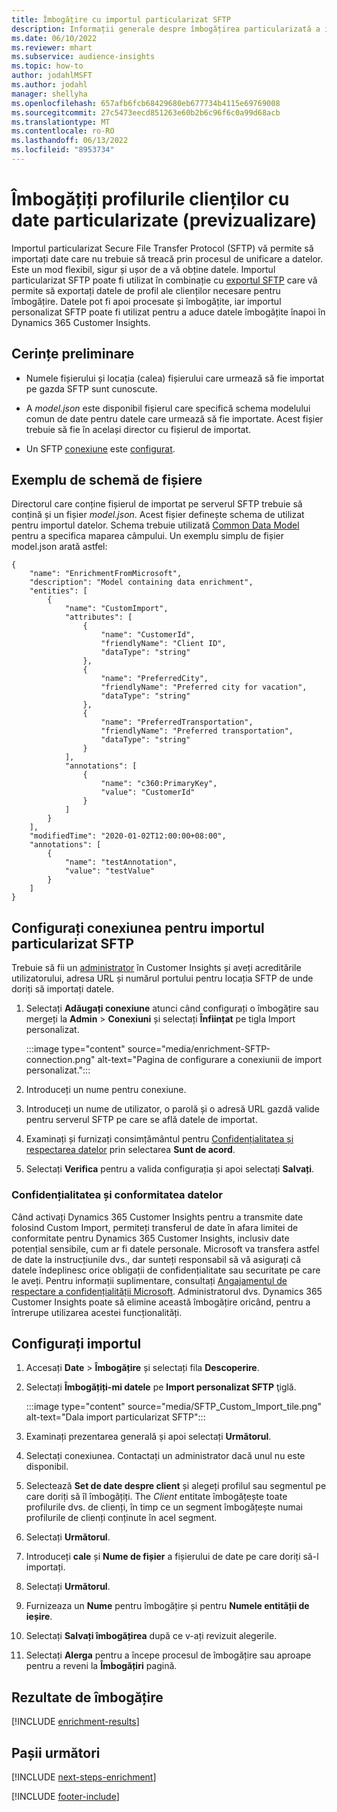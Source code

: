 ```yaml
---
title: Îmbogățire cu importul particularizat SFTP
description: Informații generale despre îmbogățirea particularizată a importului SFTP.
ms.date: 06/10/2022
ms.reviewer: mhart
ms.subservice: audience-insights
ms.topic: how-to
author: jodahlMSFT
ms.author: jodahl
manager: shellyha
ms.openlocfilehash: 657afb6fcb68429680eb677734b4115e69769008
ms.sourcegitcommit: 27c5473eecd851263e60b2b6c96f6c0a99d68acb
ms.translationtype: MT
ms.contentlocale: ro-RO
ms.lasthandoff: 06/13/2022
ms.locfileid: "8953734"
---
```

# <a name="enrich-customer-profiles-with-custom-data-preview"></a>Îmbogățiți profilurile clienților cu date particularizate (previzualizare)

Importul particularizat Secure File Transfer Protocol (SFTP) vă permite să importați date care nu trebuie să treacă prin procesul de unificare a datelor. Este un mod flexibil, sigur și ușor de a vă obține datele. Importul particularizat SFTP poate fi utilizat în combinație cu [exportul SFTP](export-sftp.md) care vă permite să exportați datele de profil ale clienților necesare pentru îmbogățire. Datele pot fi apoi procesate și îmbogățite, iar importul personalizat SFTP poate fi utilizat pentru a aduce datele îmbogățite înapoi în Dynamics 365 Customer Insights.

## <a name="prerequisites"></a>Cerințe preliminare

- Numele fișierului și locația (calea) fișierului care urmează să fie importat pe gazda SFTP sunt cunoscute.

- A *model.json* este disponibil fișierul care specifică schema modelului comun de date pentru datele care urmează să fie importate. Acest fișier trebuie să fie în același director cu fișierul de importat.

- Un SFTP [conexiune](connections.md) este [configurat](#configure-the-connection-for-sftp-custom-import).

## <a name="file-schema-example"></a>Exemplu de schemă de fișiere

Directorul care conține fișierul de importat pe serverul SFTP trebuie să conțină și un fișier *model.json*. Acest fișier definește schema de utilizat pentru importul datelor. Schema trebuie utilizată [Common Data Model](/common-data-model/) pentru a specifica maparea câmpului. Un exemplu simplu de fișier model.json arată astfel:

```
{
    "name": "EnrichmentFromMicrosoft",
    "description": "Model containing data enrichment",
    "entities": [
        {
            "name": "CustomImport",
            "attributes": [
                {
                    "name": "CustomerId",
                    "friendlyName": "Client ID",
                    "dataType": "string"
                },
                {
                    "name": "PreferredCity",
                    "friendlyName": "Preferred city for vacation",
                    "dataType": "string"
                },
                {
                    "name": "PreferredTransportation",
                    "friendlyName": "Preferred transportation",
                    "dataType": "string"
                }
            ],
            "annotations": [
                {
                    "name": "c360:PrimaryKey",
                    "value": "CustomerId"
                }
            ]
        }
    ],
    "modifiedTime": "2020-01-02T12:00:00+08:00",
    "annotations": [
        {
            "name": "testAnnotation",
            "value": "testValue"
        }
    ]
}
```

## <a name="configure-the-connection-for-sftp-custom-import"></a>Configurați conexiunea pentru importul particularizat SFTP

Trebuie să fii un [administrator](permissions.md#admin) în Customer Insights și aveți acreditările utilizatorului, adresa URL și numărul portului pentru locația SFTP de unde doriți să importați datele.

1. Selectați **Adăugați conexiune** atunci când configurați o îmbogățire sau mergeți la **Admin** > **Conexiuni** și selectați **Înființat** pe tigla Import personalizat.

   :::image type="content" source="media/enrichment-SFTP-connection.png" alt-text="Pagina de configurare a conexiunii de import personalizat.":::

1. Introduceți un nume pentru conexiune.

1. Introduceți un nume de utilizator, o parolă și o adresă URL gazdă valide pentru serverul SFTP pe care se află datele de importat.

1. Examinați și furnizați consimțământul pentru [Confidențialitatea și respectarea datelor](#data-privacy-and-compliance) prin selectarea **Sunt de acord**.

1. Selectați **Verifica** pentru a valida configurația și apoi selectați **Salvați**.

### <a name="data-privacy-and-compliance"></a>Confidențialitatea și conformitatea datelor

Când activați Dynamics 365 Customer Insights pentru a transmite date folosind Custom Import, permiteți transferul de date în afara limitei de conformitate pentru Dynamics 365 Customer Insights, inclusiv date potențial sensibile, cum ar fi datele personale. Microsoft va transfera astfel de date la instrucțiunile dvs., dar sunteți responsabil să vă asigurați că datele îndeplinesc orice obligații de confidențialitate sau securitate pe care le aveți. Pentru informații suplimentare, consultați [Angajamentul de respectare a confidențialității Microsoft](https://go.microsoft.com/fwlink/?linkid=396732).
Administratorul dvs. Dynamics 365 Customer Insights poate să elimine această îmbogățire oricând, pentru a întrerupe utilizarea acestei funcționalități.

## <a name="configure-the-import"></a>Configurați importul

1. Accesați **Date** > **Îmbogățire** și selectați fila **Descoperire**.

1. Selectați **Îmbogățiți-mi datele** pe **Import personalizat SFTP** ţiglă.

   :::image type="content" source="media/SFTP_Custom_Import_tile.png" alt-text="Dala import particularizat SFTP":::

1. Examinați prezentarea generală și apoi selectați **Următorul**.

1. Selectați conexiunea. Contactați un administrator dacă unul nu este disponibil.

1. Selectează **Set de date despre client** și alegeți profilul sau segmentul pe care doriți să îl îmbogățiți. The *Client* entitate îmbogățește toate profilurile dvs. de clienți, în timp ce un segment îmbogățește numai profilurile de clienți conținute în acel segment.

1. Selectați **Următorul**.

1. Introduceți **cale** și **Nume de fișier** a fișierului de date pe care doriți să-l importați.

1. Selectați **Următorul**.

1. Furnizeaza un **Nume** pentru îmbogățire și pentru **Numele entității de ieșire**.

1. Selectați **Salvați îmbogățirea** după ce v-ați revizuit alegerile.

1. Selectați **Alerga** pentru a începe procesul de îmbogățire sau aproape pentru a reveni la **Îmbogățiri** pagină.

## <a name="enrichment-results"></a>Rezultate de îmbogățire

[!INCLUDE [enrichment-results](includes/enrichment-results.md)]

## <a name="next-steps"></a>Pașii următori

[!INCLUDE [next-steps-enrichment](includes/next-steps-enrichment.md)]

[!INCLUDE [footer-include](includes/footer-banner.md)]
